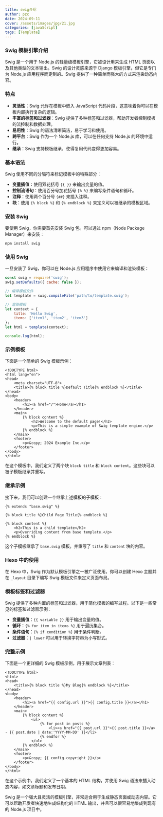 ```yaml
---
title: swig介绍
author: pzc
date: 2024-09-11
cover: /assets/images/jpg/21.jpg
categories: [javaScript]
tags: [Template]
---
```

### Swig 模板引擎介绍

Swig 是一个用于 Node.js 的轻量级模板引擎，它被设计用来生成 HTML 页面以及其他类型的文本输出。Swig 的设计灵感来源于 Django 模板引擎，但它是专门为 Node.js 应用程序而定制的。Swig 提供了一种简单而强大的方式来渲染动态内容。

### 特点

- **灵活性**：Swig 允许在模板中嵌入 JavaScript 代码片段，这意味着你可以在模板内部执行复杂的逻辑。
- **丰富的标签和过滤器**：Swig 提供了多种标签和过滤器，帮助开发者控制模板的流控制和数据处理。
- **易用性**：Swig 的语法清晰简洁，易于学习和使用。
- **跨平台**：Swig 作为一个 Node.js 库，可以在任何支持 Node.js 的环境中运行。
- **继承**：Swig 支持模板继承，使得复用代码变得更加容易。

### 基本语法

Swig 使用不同的分隔符来标记模板中的特殊部分：

- **变量插值**：使用双花括号 `{{ }}` 来输出变量的值。
- **控制流语句**：使用百分号加花括号 `{% %}` 来编写条件语句和循环。
- **注释**：使用两个百分号 `{##}` 来插入注释。
- **块**：使用 `{% block %}` 和 `{% endblock %}` 来定义可以被继承的模板区域。

### 安装 Swig

要使用 Swig，你需要首先安装 Swig 包。可以通过 npm（Node Package Manager）来安装：

```bash
npm install swig
```

### 使用 Swig

一旦安装了 Swig，你可以在 Node.js 应用程序中使用它来编译和渲染模板：

```javascript
const swig = require('swig');
swig.setDefaults({ cache: false });

// 编译模板文件
let template = swig.compileFile('path/to/template.swig');

// 渲染模板
let context = {
    title: 'Hello Swig',
    items: ['item1', 'item2', 'item3']
};
let html = template(context);

console.log(html);
```

### 示例模板

下面是一个简单的 Swig 模板示例：

```swig
<!DOCTYPE html>
<html lang="en">
<head>
    <meta charset="UTF-8">
    <title>{% block title %}Default Title{% endblock %}</title>
</head>
<body>
    <header>
        <h1><a href="/">Home</a></h1>
    </header>
    <main>
        {% block content %}
            <h2>Welcome to the default page!</h2>
            <p>This is a simple example of Swig template engine.</p>
        {% endblock %}
    </main>
    <footer>
        <p>&copy; 2024 Example Inc.</p>
    </footer>
</body>
</html>
```

在这个模板中，我们定义了两个块 `block title` 和 `block content`。这些块可以被子模板继承并重写。

### 继承示例

接下来，我们可以创建一个继承上述模板的子模板：

```swig
{% extends "base.swig" %}

{% block title %}Child Page Title{% endblock %}

{% block content %}
    <h2>This is a child template</h2>
    <p>Overriding content from base template.</p>
{% endblock %}
```

这个子模板继承了 `base.swig` 模板，并重写了 `title` 和 `content` 块的内容。

### Hexo 中的使用

在 Hexo 中，Swig 作为默认模板引擎之一被广泛使用。你可以创建 Hexo 主题并在 `_layout` 目录下编写 Swig 模板文件来定义页面布局。

### 模板标签和过滤器

Swig 提供了多种内置的标签和过滤器，用于简化模板的编写过程。以下是一些常见的标签和过滤器示例：

- **变量插值**：`{{ variable }}` 用于输出变量的值。
- **循环**：`{% for item in items %}` 用于遍历集合。
- **条件语句**：`{% if condition %}` 用于条件判断。
- **过滤器**：`| lower` 可以用于转换字符串为小写形式。

### 完整示例

下面是一个更详细的 Swig 模板示例，用于展示文章列表：

```swig
<!DOCTYPE html>
<html>
<head>
    <title>{% block title %}My Blog{% endblock %}</title>
</head>
<body>
    <header>
        <h1><a href="{{ config.url }}">{{ config.title }}</a></h1>
    </header>
    <main>
        {% block content %}
            <ul>
                {% for post in posts %}
                    <li><a href="{{ post.url }}">{{ post.title }}</a> - {{ post.date | date:'YYYY-MM-DD' }}</li>
                {% endfor %}
            </ul>
        {% endblock %}
    </main>
    <footer>
        <p>&copy; {{ config.copyright }}</p>
    </footer>
</body>
</html>
```

在这个示例中，我们定义了一个基本的 HTML 结构，并使用 Swig 语法来插入动态内容，如文章标题和发布日期。

Swig 是一个强大且灵活的模板引擎，非常适合用于生成静态页面或动态内容。它可以帮助开发者快速地生成结构化的 HTML 输出，并且可以很容易地集成到现有的 Node.js 项目中。